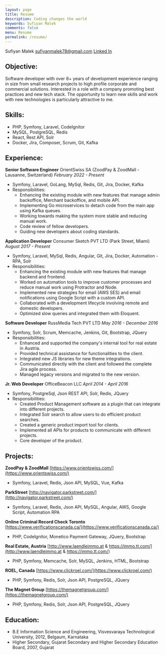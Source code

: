 ```yaml
---
layout: page
title: Resume
description: Coding changes the world
keywords: Sufiyan Malek
comments: false
menu: Resume
permalink: /resume/
---
```



Sufiyan Malek
sufiyanmalek78@gmail.com
[Linked In](www.linkedin.com/in/sufiyanmalek)

Objective:
-----------
Software developer with over 8+ years of development experience ranging in size from small research projects to high profile corporate and commercial solutions. Interested in a role with a company promoting best practices and new tech stack. The opportunity to learn new skills and work with new technologies is particularly attractive to me.

Skills:
--------
- PHP, Symfony, Laravel, CodeIgnitor
- MySQL, PostgreSQL, Redis
- React, Rest API, Solr
- Docker, Jira, Composer, Scrum, Git, Kafka

Experience:
-----------
**Senior Software Engineer**
OrientSwiss SA (ZoodPay & ZoodMall - Lausanne, Switzerland)
*February 2022 - Present*
- Symfony, Laravel, GoLang, MySql, Redis, Git, Jira, Docker, Kafka
- Responsibilities:
  - Enhancing the existing module with new features that manage admin backoffice, Merchant backoffice, and mobile API.
  - Implementing Go microservices to detach code from the main app using Kafka queues.
  - Working towards making the system more stable and reducing manual work.
  - Code review of fellow developers.
  - Guiding new developers about coding standards.

**Application Developer**
Consumer Sketch PVT LTD (Park Street, Miami)
*August 2017 - Present*
- Symfony, Laravel, MySql, Redis, Angular, Git, Jira, Docker, Automation - RPA, Solr
- Responsibilities:
  - Enhancing the existing module with new features that manage backend and frontend.
  - Worked on automation tools to improve customer processes and reduce manual work using Protractor and Node.
  - Implemented new strategies for email (AWS SES) and email notifications using Google Script with a custom API.
  - Collaborated with a development lifecycle involving remote and domestic developers.
  - Optimized slow queries and integrated them with Eloquent.

**Software Developer**
RussMedia Tech PVT LTD
*May 2016 - December 2016*
- Symfony, Solr, Scrum, Memcache, Jenkins, Git, Bootstrap, JQuery
- Responsibilities:
  - Enhanced and supported the company's internal tool for real estate in Austria.
  - Provided technical assistance for functionalities to the client.
  - Integrated new JS libraries for new theme integrations.
  - Communicated directly with the client and followed the complete Jira agile process.
  - Managed legacy versions and migrated to the new version.

**Jr. Web Developer**
OfficeBeacon LLC
*April 2014 - April 2016*
- Symfony, PostgreSql, Json REST API, Solr, Redis, JQuery
- Responsibilities:
  - Created Product Management software as a plugin that can integrate into different projects.
  - Integrated Solr search to allow users to do efficient product searches.
  - Created a generic product import tool for clients.
  - Implemented all APIs for products to communicate with different projects.
  - Core developer of the product.

Projects:
----------
**ZoodPay & ZoodMall**
[https://www.orientswiss.com/](https://www.orientswiss.com/)
- Symfony, Laravel, Redis, Json API, MySQL, Vue, Kafka

**ParkStreet**
[http://navigator.parkstreet.com/](http://navigator.parkstreet.com/)
- Symfony, Laravel, Redis, Json API, MySQL, Angular, AWS, Google Script, Automation RPA

**Online Criminal Record Check Toronto**
[https://www.verificationscanada.ca/](https://www.verificationscanada.ca/)
- PHP, CodeIgnitor, Monetico Payment Gateway, JQuery, Bootstrap

**Real Estate, Austria**
[http://www.laendleimmo.at & https://immo.tt.com/](http://www.laendleimmo.at & https://immo.tt.com/)
- PHP, Symfony, Memcache, Solr, MySQL, Jenkins, HTML, Bootstrap

**ROEL, Canada**
[https://www.clickroel.com/](https://www.clickroel.com/)
- PHP, Symfony, Redis, Solr, Json API, PostgreSQL, JQuery

**The Magnet Group**
[https://themagnetgroup.com/](https://themagnetgroup.com/)
- PHP, Symfony, Redis, Solr, Json API, PostgreSQL, JQuery

Education:
----------
- B.E Information Science and Engineering,
  Visvesvaraya Technological University, 2012, Belgaum, Karnataka
- Higher Secondary,
  Gujarat Secondary and Higher Secondary Education Board, 2007, Gujarat


